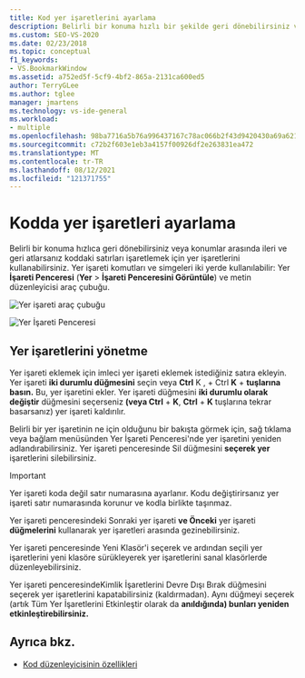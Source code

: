 ```yaml
---
title: Kod yer işaretlerini ayarlama
description: Belirli bir konuma hızlı bir şekilde geri dönebilirsiniz veya konumlar arasında ileri ve geri atlarsanız kodda satırları işaretlemek için yer işaretlerini nasıl kullanabileceğinizi öğrenin.
ms.custom: SEO-VS-2020
ms.date: 02/23/2018
ms.topic: conceptual
f1_keywords:
- VS.BookmarkWindow
ms.assetid: a752ed5f-5cf9-4bf2-865a-2131ca600ed5
author: TerryGLee
ms.author: tglee
manager: jmartens
ms.technology: vs-ide-general
ms.workload:
- multiple
ms.openlocfilehash: 98ba7716a5b76a996437167c78ac066b2f43d9420430a69a62179fbb17b73a6b
ms.sourcegitcommit: c72b2f603e1eb3a4157f00926df2e263831ea472
ms.translationtype: MT
ms.contentlocale: tr-TR
ms.lasthandoff: 08/12/2021
ms.locfileid: "121371755"
---
```

# <a name="set-bookmarks-in-code"></a>Kodda yer işaretleri ayarlama

Belirli bir konuma hızlıca geri dönebilirsiniz veya konumlar arasında ileri ve geri atlarsanız koddaki satırları işaretlemek için yer işaretlerini kullanabilirsiniz. Yer işareti komutları ve simgeleri iki yerde kullanılabilir: Yer **İşareti Penceresi** (**Yer**  >  **İşareti Penceresini Görüntüle**) ve metin düzenleyicisi araç çubuğu.

![Yer işareti araç çubuğu](media/bookmark-toolbar.png)

![Yer İşareti Penceresi](media/bookmark-window.png)

## <a name="manage-bookmarks"></a>Yer işaretlerini yönetme

Yer işareti eklemek için imleci yer işareti eklemek istediğiniz satıra ekleyin. Yer işareti **iki durumlu düğmesini** seçin veya **Ctrl** K , + Ctrl **K**  + **tuşlarına basın.** Bu, yer işaretini ekler. Yer işareti düğmesini **iki durumlu olarak değiştir** düğmesini seçerseniz **(veya Ctrl** + **K**, **Ctrl** + **K** tuşlarına tekrar basarsanız) yer işareti kaldırılır.

Belirli bir yer işaretinin ne için olduğunu bir bakışta  görmek için, sağ tıklama veya bağlam menüsünden Yer İşareti Penceresi'nde yer işaretini yeniden adlandırabilirsiniz. Yer işareti penceresinde Sil düğmesini **seçerek yer** işaretlerini silebilirsiniz.

> [!IMPORTANT]
> Yer işareti koda değil satır numarasına ayarlanır. Kodu değiştirirsanız yer işareti satır numarasında korunur ve kodla birlikte taşınmaz.

Yer işareti penceresindeki Sonraki yer işareti **ve Önceki** yer işareti **düğmelerini** kullanarak yer işaretleri arasında gezinebilirsiniz.

Yer işareti penceresinde Yeni Klasör'i  seçerek ve ardından seçili yer işaretlerini yeni klasöre sürükleyerek yer işaretlerini sanal klasörlerde düzenleyebilirsiniz.

Yer işareti penceresindeKimlik İşaretlerini Devre  Dışı Bırak düğmesini seçerek yer işaretlerini kapatabilirsiniz (kaldırmadan). Aynı düğmeyi seçerek (artık Tüm Yer İşaretlerini Etkinleştir olarak da **anıldığında) bunları yeniden etkinleştirebilirsiniz.**

## <a name="see-also"></a>Ayrıca bkz.

- [Kod düzenleyicisinin özellikleri](../ide/writing-code-in-the-code-and-text-editor.md)
